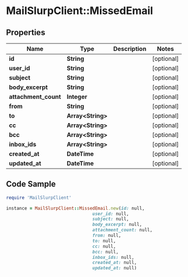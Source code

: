 # MailSlurpClient::MissedEmail

## Properties

Name | Type | Description | Notes
------------ | ------------- | ------------- | -------------
**id** | **String** |  | [optional] 
**user_id** | **String** |  | [optional] 
**subject** | **String** |  | [optional] 
**body_excerpt** | **String** |  | [optional] 
**attachment_count** | **Integer** |  | [optional] 
**from** | **String** |  | [optional] 
**to** | **Array&lt;String&gt;** |  | [optional] 
**cc** | **Array&lt;String&gt;** |  | [optional] 
**bcc** | **Array&lt;String&gt;** |  | [optional] 
**inbox_ids** | **Array&lt;String&gt;** |  | [optional] 
**created_at** | **DateTime** |  | [optional] 
**updated_at** | **DateTime** |  | [optional] 

## Code Sample

```ruby
require 'MailSlurpClient'

instance = MailSlurpClient::MissedEmail.new(id: null,
                                 user_id: null,
                                 subject: null,
                                 body_excerpt: null,
                                 attachment_count: null,
                                 from: null,
                                 to: null,
                                 cc: null,
                                 bcc: null,
                                 inbox_ids: null,
                                 created_at: null,
                                 updated_at: null)
```


